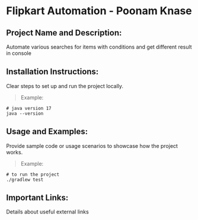 # Flipkart Automation - Poonam Knase

## Project Name and Description:
Automate various searches for items with conditions and get different result in console

## Installation Instructions:
Clear steps to set up and run the project locally.
> Example:
```
# java version 17
java --version
```

## Usage and Examples:
Provide sample code or usage scenarios to showcase how the project works.
> Example:
```
# to run the project
./gradlew test
```

## Important Links:
Details about useful external links
 
